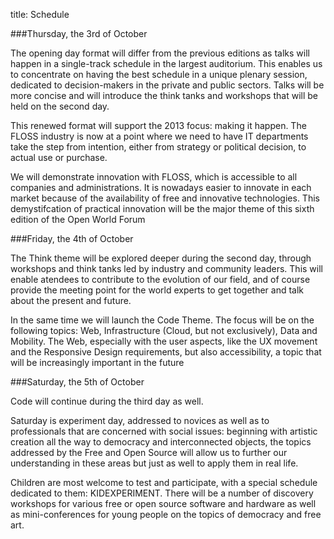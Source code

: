 title: Schedule

###Thursday, the 3rd of October

The opening day format will differ from the previous editions as talks will happen in a
single-track schedule in the largest auditorium. This enables us to concentrate on having
the best schedule in a unique plenary session, dedicated to decision-makers in the private
and public sectors. Talks will be more concise and will introduce the think tanks and
workshops that will be held on the second day.

This renewed format will support the 2013 focus: making it happen. The FLOSS industry 
is now at a point where we need to have IT departments take the step from intention, either from strategy or political decision, to actual use or purchase.

We will demonstrate innovation with FLOSS, which is accessible to all companies and administrations. It is nowadays easier to innovate in each market because of the availability of free and innovative technologies. This demystifcation of practical innovation will be the major theme of this sixth edition of the Open World Forum


###Friday, the 4th of October

The Think theme will be explored deeper during the second day, through workshops and 
think tanks led by industry and community leaders. This will enable atendees to
contribute to the evolution of our field, and of course provide the meeting point for the
world experts to get together and talk about the present and future.


In the same time we will launch the Code Theme. The focus will be on the following
topics: Web, Infrastructure (Cloud, but not exclusively), Data and Mobility. The Web, especially with the user aspects, like the UX movement and the Responsive Design requirements, but also accessibility, a topic that will be increasingly important in the future


###Saturday, the 5th of October

Code will continue during the third day as well.

Saturday is experiment day, addressed to novices as well as to professionals that are concerned with social issues:
beginning with artistic creation all the way to democracy and interconnected objects, the
topics addressed by the Free and Open Source will allow us to further our understanding
in these areas but just as well to apply them in real life.

Children are most welcome to test and participate, with a special schedule dedicated to
them: KIDEXPERIMENT. There will be a number of discovery workshops for various free
or open source software and hardware as well as mini-conferences for young people on
the topics of democracy and free art.
